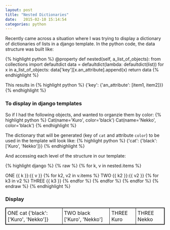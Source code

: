 ```yaml
---
layout: post
title: "Nested Dictionaries"
date:   2015-02-10 15:14:54
categories: python
---
```


Recently came across a situation where I was trying to display a dictionary of dictionaries of lists in a django template.
In the python code, the data structure was built like:

{% highlight python %}
@property
def nested(self, a_list_of_objects):
    from collections import defaultdict
    data = defaultdict(lambda: defaultdict(list))
    for x in a_list_of_objects:
         data['key'][x.an_attribute].append(x)
    return data
{% endhighlight %}

This results in
{% highlight python %}
{'key': {'an_attribute': [item1, item2]}}
{% endhighlight %}

### To display in django templates

So if I had the following objects, and wanted to organzie them by color:
{% highlight python %}
Cat(name='Kuro', color='black')
Cat(name='Nekko', color='black')
{% endhighlight %}

The dictionary that will be generated (key of `cat` and attribute `color`)
to be used in the template will look like:
{% highlight python %}
{'cat': {'black': [<Cat>'Kuro', <Cat>'Nekko']}}
{% endhighlight %}

And accessing each level of the structure in our template:

{% highlight django %}
{% raw %}
{% for k, v in nested.items %}
  <tr>
    <td>ONE {{ k }}:{{ v }}</td>
      {% for k2, v2 in v.items %}
        <td>TWO {{ k2 }}:{{ v2 }}</td>
        {% for k3 in v2 %}
          <td>THREE {{ k3 }}</td>
        {% endfor %}
      {% endfor %}
  </tr>
{% endfor %}
{% endraw %}
{% endhighlight %}

### Display

<table style="border:1px solid;">
      <tr>
            <td style="border:1px solid; padding:5px;">ONE cat {'black': ['Kuro', 'Nekko']}</td>
            <td style="border:1px solid; padding:5px;">TWO black ['Kuro', 'Nekko']</td>
            <td style="border:1px solid; padding:5px;">THREE Kuro</td>
            <td style="border:1px solid; padding:5px;">THREE Nekko</td>
      </tr>
</table>
